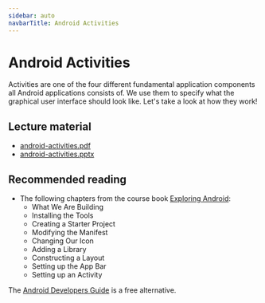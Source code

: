```yaml
---
sidebar: auto
navbarTitle: Android Activities
---
```


# Android Activities
Activities are one of the four different fundamental application components all Android applications consists of. We use them to specify what the graphical user interface should look like. Let's take a look at how they work!

## Lecture material
* [android-activities.pdf](android-activities.pdf)
* [android-activities.pptx](android-activities.pptx)

## Recommended reading
* The following chapters from the course book [Exploring Android](https://wares.commonsware.com/app/internal/book/AndExplore/page/chap-preface-001.html):
    * What We Are Building
    * Installing the Tools
    * Creating a Starter Project
    * Modifying the Manifest
    * Changing Our Icon
    * Adding a Library
    * Constructing a Layout
    * Setting up the App Bar
    * Setting up an Activity

The [Android Developers Guide](https://developer.android.com/guide) is a free alternative.